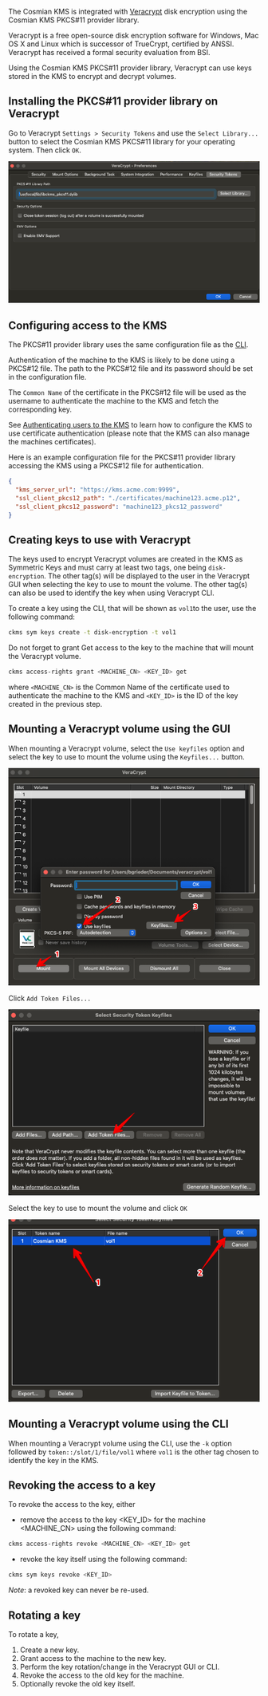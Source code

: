The Cosmian KMS is integrated with [Veracrypt](https://www.veracrypt.fr/en/Home.html)
disk encryption using the Cosmian KMS PKCS#11 provider library.

Veracrypt is a free open-source disk encryption software for Windows, Mac OS X and Linux
which is successor of TrueCrypt, certified by ANSSI. Veracrypt has received a
formal security evaluation from BSI.

Using the Cosmian KMS PKCS#11 provider library, Veracrypt can use keys stored in the KMS to
encrypt and decrypt volumes.

## Installing the PKCS#11 provider library on Veracrypt

Go to Veracrypt `Settings > Security Tokens` and use the `Select Library...`
button to select the Cosmian KMS PKCS#11 library for your operating system.
Then click `OK`.

![Veracrypt PKCS#11 library](images/Veracrypt-library-loading.png)

## Configuring access to the KMS

The PKCS#11 provider library uses the same configuration file as the [CLI](../cli/cli.md#configuration).

Authentication of the machine to the KMS is likely to be done using a PKCS#12 file.
The path to the PKCS#12 file and its password should be set in the configuration file.

The `Common Name` of the certificate in the PKCS#12 file will be used as the
username to authenticate the machine to the KMS and fetch the corresponding key.

See [Authenticating users to the KMS](../authentication.md#using-tls-client-certificates) to learn how to configure the KMS to use certificate authentication (please note that the KMS can
also manage the machines certificates).

Here is an example configuration file for the PKCS#11 provider library accessing the KMS using a
PKCS#12 file for authentication.

```json
{
  "kms_server_url": "https://kms.acme.com:9999",
  "ssl_client_pkcs12_path": "./certificates/machine123.acme.p12",
  "ssl_client_pkcs12_password": "machine123_pkcs12_password"
}
```

## Creating keys to use with Veracrypt

The keys used to encrypt Veracrypt volumes are created in the KMS as Symmetric Keys and must
carry at least two tags, one being `disk-encryption`. The other tag(s) will be displayed to the
user in the Veracrypt GUI when selecting the key to use to mount the volume. The other tag(s) can
also be used to identify the key when using Veracrypt CLI.

To create a key using the CLI, that will be shown as `vol1`to the user, use the following command:

```sh
ckms sym keys create -t disk-encryption -t vol1
```

Do not forget to grant Get access to the key to the machine that will mount the Veracrypt volume.

```sh
ckms access-rights grant <MACHINE_CN> <KEY_ID> get
```

where `<MACHINE_CN>` is the Common Name of the certificate used to authenticate the machine to the
KMS and `<KEY_ID>` is the ID of the key created in the previous step.

## Mounting a Veracrypt volume using the GUI

When mounting a Veracrypt volume, select the `Use keyfiles` option and select the key to use to
mount the volume using the `Keyfiles...` button.

![Veracrypt key selection 1](images/Veracrypt-select-token-1.png)

Click `Add Token Files...`

![Veracrypt key selection 2](images/Veracrypt-select-token-2.png)

Select the key to use to mount the volume and click `OK`

![Veracrypt key selection 3](images/Veracrypt-select-token-3.png)

## Mounting a Veracrypt volume using the CLI

When mounting a Veracrypt volume using the CLI, use the `-k` option followed by
`token::/slot/1/file/vol1` where `vol1` is the other tag chosen to identify the key in the KMS.

## Revoking the access to a key

To revoke the access to the key, either

- remove the access to the key <KEY_ID> for the machine <MACHINE_CN> using the following command:

```bash
ckms access-rights revoke <MACHINE_CN> <KEY_ID> get
```

- revoke the key itself using the following command:

```bash
ckms sym keys revoke <KEY_ID>
```

_Note_: a revoked key can never be re-used.

## Rotating a key

To rotate a key,

1. Create a new key.
2. Grant access to the machine to the new key.
3. Perform the key rotation/change in the Veracrypt GUI or CLI.
4. Revoke the access to the old key for the machine.
5. Optionally revoke the old key itself.
